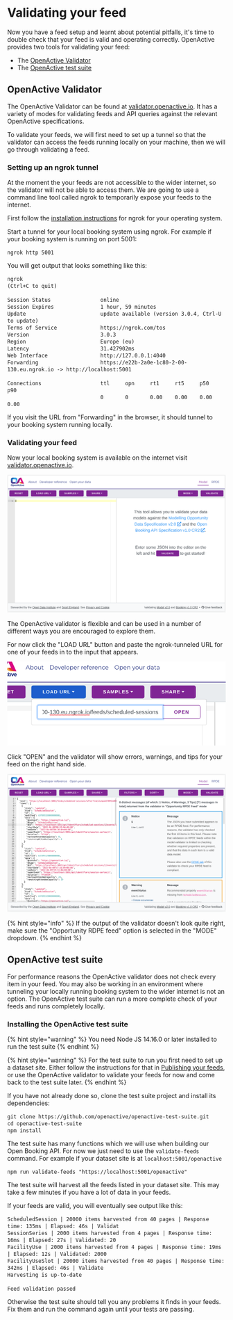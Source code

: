 # Validating your feed

Now you have a feed setup and learnt about potential pitfalls, it's time to double check that your feed is valid and operating correctly. OpenActive provides two tools for validating your feed:

* The [OpenActive Validator](https://validator.openactive.io/rpde)
* The [OpenActive test suite](https://github.com/openactive/openactive-test-suite)

## OpenActive Validator

The OpenActive Validator can be found at [validator.openactive.io](https://validator.openactive.io/). It has a variety of modes for validating feeds and API queries against the relevant OpenActive specifications.

To validate your feeds, we will first need to set up a tunnel so that the validator can access the feeds running locally on your machine, then we will go through validating a feed.

### Setting up an ngrok tunnel

At the moment the your feeds are not accessible to the wider internet, so the validator will not be able to access them. We are going to use a command line tool called ngrok to temporarily expose your feeds to the internet.

First follow the [installation instructions](https://ngrok.com/download) for ngrok for your operating system.

Start a tunnel for your local booking system using ngrok. For example if your booking system is running on port 5001:

```
ngrok http 5001
```

You will get output that looks something like this:

```
ngrok                                                                                 (Ctrl+C to quit)
                                                                                                      
Session Status                online                                                                  
Session Expires               1 hour, 59 minutes                                                      
Update                        update available (version 3.0.4, Ctrl-U to update)                      
Terms of Service              https://ngrok.com/tos                                                   
Version                       3.0.3                                                                   
Region                        Europe (eu)                                                             
Latency                       31.427902ms                                                             
Web Interface                 http://127.0.0.1:4040                                                   
Forwarding                    https://e22b-2a0e-1c80-2-00-130.eu.ngrok.io -> http://localhost:5001    
                                                                                                      
Connections                   ttl     opn     rt1     rt5     p50     p90                             
                              0       0       0.00    0.00    0.00    0.00 
```

If you visit the URL from "Forwarding" in the browser, it should tunnel to your booking system running locally.

### Validating your feed

Now your local booking system is available on the internet visit [validator.openactive.io](https://validator.openactive.io/).

![](<../../.gitbook/assets/image (3).png>)

The OpenActive validator is flexible and can be used in a number of different ways you are encouraged to explore them.&#x20;

For now click the "LOAD URL" button and paste the ngrok-tunneled URL for one of your feeds in to the input that appears.

![](<../../.gitbook/assets/image (4).png>)

Click "OPEN" and the validator will show errors, warnings, and tips for your feed on the right hand side.

![](<../../.gitbook/assets/image (2).png>)

{% hint style="info" %}
If the output of the validator doesn't look quite right, make sure the "Opportunity RDPE feed" option is selected in the "MODE" dropdown.
{% endhint %}

## OpenActive test suite

For performance reasons the OpenActive validator does not check every item in your feed. You may also be working in an environment where tunneling your locally running booking system to the wider internet is not an option. The OpenActive test suite can run a more complete check of your feeds and runs completely locally.

### Installing the OpenActive test suite

{% hint style="warning" %}
You need Node JS 14.16.0 or later installed to run the test suite&#x20;
{% endhint %}

{% hint style="warning" %}
For the test suite to run you first need to set up a dataset site. Either follow the instructions for that in [Publishing your feeds](dataset-site.md#dataset-site), or use the OpenActive validator to validate your feeds for now and come back to the test suite later.
{% endhint %}

If you have not already done so, clone the test suite project and install its dependencies:

```
git clone https://github.com/openactive/openactive-test-suite.git
cd openactive-test-suite
npm install
```

The test suite has many functions which we will use when building our Open Booking API. For now we just need to use the `validate-feeds` command. For example if your dataset site is at `localhost:5001/openactive`

```
npm run validate-feeds "https://localhost:5001/openactive"
```

The test suite will harvest all the feeds listed in your dataset site. This may take a few minutes if you have a lot of data in your feeds.

If your feeds are valid, you will eventually see output like this:

```
ScheduledSession | 20000 items harvested from 40 pages | Response time: 135ms | Elapsed: 46s | Validat
SessionSeries | 2000 items harvested from 4 pages | Response time: 16ms | Elapsed: 27s | Validated: 20
FacilityUse | 2000 items harvested from 4 pages | Response time: 19ms | Elapsed: 12s | Validated: 2000
FacilityUseSlot | 20000 items harvested from 40 pages | Response time: 342ms | Elapsed: 46s | Validate
Harvesting is up-to-date

Feed validation passed
```

Otherwise the test suite should tell you any problems it finds in your feeds. Fix them and run the command again until your tests are passing.
